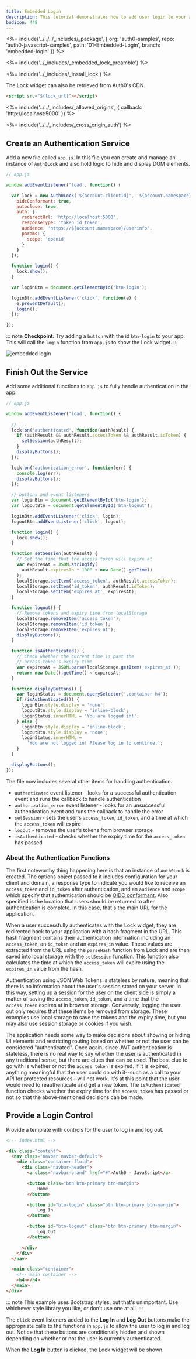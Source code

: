 ```yaml
---
title: Embedded Login
description: This tutorial demonstrates how to add user login to your app with Auth0's Lock widget
budicon: 448
---
```


<%= include('../../../_includes/_package', {
  org: 'auth0-samples',
  repo: 'auth0-javascript-samples',
  path: '01-Embedded-Login',
  branch: 'embedded-login'
}) %>

<%= include('../_includes/_embedded_lock_preamble') %>

<%= include('../_includes/_install_lock') %>

The Lock widget can also be retrieved from Auth0's CDN.

```html
<script src="${lock_url}"></script>
```

<%= include('../../_includes/_allowed_origins', { callback: 'http://localhost:5000' }) %>

<%= include('../../_includes/_cross_origin_auth') %>

## Create an Authentication Service

Add a new file called `app.js`. In this file you can create and manage an instance of `Auth0Lock` and also hold logic to hide and display DOM elements.

```js
// app.js

window.addEventListener('load', function() {

  var lock = new Auth0Lock('${account.clientId}', '${account.namespace}', {
    oidcConformant: true,
    autoclose: true,
    auth: {
      redirectUrl: 'http://localhost:5000',
      responseType: 'token id_token',
      audience: 'https://${account.namespace}/userinfo',
      params: {
        scope: 'openid'
      }
    }
  });

  function login() {
    lock.show();
  }

  var loginBtn = document.getElementById('btn-login');

  loginBtn.addEventListener('click', function(e) {
    e.preventDefault();
    login();
  });

});

```

::: note
**Checkpoint:** Try adding a `button` with the id `btn-login` to your app. This will call the `login` function from `app.js` to show the Lock widget.
:::

![embedded login](/media/articles/web/embedded-login.png)

## Finish Out the Service

Add some additional functions to `app.js` to fully handle authentication in the app.

```js
// app.js

window.addEventListener('load', function() {
  
  // ...
  lock.on('authenticated', function(authResult) {
    if (authResult && authResult.accessToken && authResult.idToken) {
      setSession(authResult);
    }
    displayButtons();
  });

  lock.on('authorization_error', function(err) {
    console.log(err);
    displayButtons();
  });

  // buttons and event listeners
  var loginBtn = document.getElementById('btn-login');
  var logoutBtn = document.getElementById('btn-logout');

  loginBtn.addEventListener('click', login);
  logoutBtn.addEventListener('click', logout);

  function login() {
    lock.show();
  }

  function setSession(authResult) {
    // Set the time that the access token will expire at
    var expiresAt = JSON.stringify(
      authResult.expiresIn * 1000 + new Date().getTime()
    );
    localStorage.setItem('access_token', authResult.accessToken);
    localStorage.setItem('id_token', authResult.idToken);
    localStorage.setItem('expires_at', expiresAt);
  }

  function logout() {
    // Remove tokens and expiry time from localStorage
    localStorage.removeItem('access_token');
    localStorage.removeItem('id_token');
    localStorage.removeItem('expires_at');
    displayButtons();
  }

  function isAuthenticated() {
    // Check whether the current time is past the
    // access token's expiry time
    var expiresAt = JSON.parse(localStorage.getItem('expires_at'));
    return new Date().getTime() < expiresAt;
  }

  function displayButtons() {
    var loginStatus = document.querySelector('.container h4');
    if (isAuthenticated()) {
      loginBtn.style.display = 'none';
      logoutBtn.style.display = 'inline-block';
      loginStatus.innerHTML = 'You are logged in!';
    } else {
      loginBtn.style.display = 'inline-block';
      logoutBtn.style.display = 'none';
      loginStatus.innerHTML =
        'You are not logged in! Please log in to continue.';
    }
  }

  displayButtons();
});
```

The file now includes several other items for handling authentication.

* `authenticated` event listener - looks for a successful authentication event and runs the callback to handle authentication
* `authorization_error` event listener - looks for an unsuccessful authentication event and runs the callback to handle the error
* `setSession` - sets the user's `access_token`, `id_token`, and a time at which the `access_token` will expire
* `logout` - removes the user's tokens from browser storage
* `isAuthenticated` - checks whether the expiry time for the `access_token` has passed

### About the Authentication Functions

The first noteworthy thing happening here is that an instance of `Auth0Lock` is created. The options object passed to it includes configuration for your client and domain, a response type to indicate you would like to receive an `access_token` and `id_token` after authentication, and an `audience` and `scope` which specify that authentication should be [OIDC conformant](https://auth0.com/docs/api-auth/tutorials/adoption). Also specified is the location that users should be returned to after authentication is complete. In this case, that's the main URL for the application.

When a user successfully authenticates with the Lock widget, they are redirected back to your application with a hash fragment in the URL. This hash fragment contains their authentication information including an `access_token`, an `id_token` and an `expires_in` value. These values are extracted from the URL using the `parseHash` function from Lock and are then saved into local storage with the `setSession` function. This function also calculates the time at which the `access_token` will expire using the `expires_in` value from the hash.

Authentication using JSON Web Tokens is stateless by nature, meaning that there is no information about the user's session stored on your server. In this way, setting up a session for the user on the client side is simply a matter of saving the `access_token`, `id_token`, and a time that the `access_token` expires at in browser storage. Conversely, logging the user out only requires that these items be removed from storage. These examples use local storage to save the tokens and the expiry time, but you may also use session storage or cookies if you wish.

The application needs some way to make decisions about showing or hiding UI elements and restricting routing based on whether or not the user can be considered "authenticated". Once again, since JWT authentication is stateless, there is no real way to say whether the user is authenticated in any traditional sense, but there are clues that can be used. The best clue to go with is whether or not the `access_token` is expired. If it is expired, anything meaningful that the user could do with it--such as a call to your API for protected resources--will not work. It's at this point that the user would need to reauthenticate and get a new token. The `isAuthenticated` function checks whether the expiry time for the `access_token` has passed or not so that the above-mentioned decisions can be made.

## Provide a Login Control

Provide a template with controls for the user to log in and log out.

```html
<!-- index.html -->

<div class="content">
  <nav class="navbar navbar-default">
    <div class="container-fluid">
      <div class="navbar-header">
        <a class="navbar-brand" href="#">Auth0 - JavaScript</a>

        <button class="btn btn-primary btn-margin">
            Home
        </button>

        <button id="btn-login" class="btn btn-primary btn-margin">
            Log In
        </button>

        <button id="btn-logout" class="btn btn-primary btn-margin">
            Log Out
        </button>

      </div>
    </div>
  </nav>

  <main class="container">
    <!-- main container -->
    <h4></h4>
  </main>
</div>
```

::: note
This example uses Bootstrap styles, but that's unimportant. Use whichever style library you like, or don't use one at all.
:::

The `click` event listeners added to the **Log In** and **Log Out** buttons make the appropriate calls to the functions in `app.js` to allow the user to log in and log out. Notice that these buttons are conditionally hidden and shown depending on whether or not the user is currently authenticated.

When the **Log In** button is clicked, the Lock widget will be shown.